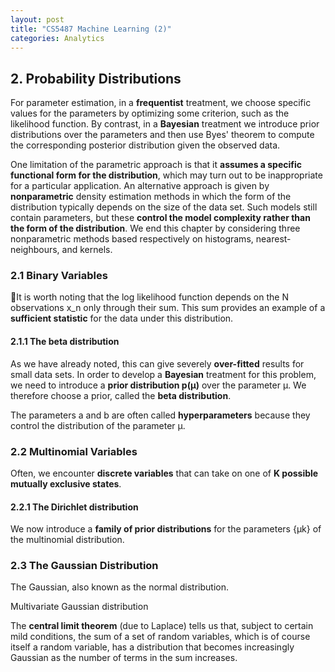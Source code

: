 ```yaml
---
layout: post
title: "CS5487 Machine Learning (2)"
categories: Analytics
---
```


## 2. Probability Distributions

For parameter estimation, in a **frequentist** treatment, we choose specific values for the parameters by optimizing some criterion, such as the likelihood function. By contrast, in a **Bayesian** treatment we introduce prior distributions over the parameters and then use Byes' theorem to compute the corresponding posterior distribution given the observed data.

One limitation of the parametric approach is that it **assumes a specific functional form for the distribution**, which may turn out to be inappropriate for a particular application. An alternative approach is given by **nonparametric** density estimation methods in which the form of the distribution typically depends on the size of the data set. Such models still contain parameters, but these **control the model complexity rather than the form of the distribution**. We end this chapter by considering three nonparametric methods based respectively on histograms, nearest-neighbours, and kernels.

### 2.1 Binary Variables

It is worth noting that the log likelihood function depends on the N observations x_n only through their sum. This sum provides an example of a **sufficient statistic** for the data under this distribution.

#### 2.1.1 The beta distribution

As we have already noted, this can give severely **over-fitted** results for small data sets. In order to develop a **Bayesian** treatment for this problem, we need to introduce a **prior distribution p(μ)** over the parameter μ. We therefore choose a prior, called the **beta distribution**.

The parameters a and b are often called **hyperparameters** because they control the distribution of the parameter μ.


### 2.2 Multinomial Variables

Often, we encounter **discrete variables** that can take on one of **K possible mutually exclusive states**.

#### 2.2.1 The Dirichlet distribution

We now introduce a **family of prior distributions** for the parameters {μk} of the multinomial distribution.

### 2.3 The Gaussian Distribution

The Gaussian, also known as the normal distribution.

Multivariate Gaussian distribution

The **central limit theorem** (due to Laplace) tells us that, subject to certain mild conditions, the sum of a set of random variables, which is of course itself a random variable, has a distribution that becomes increasingly Gaussian as the number of terms in the sum increases.